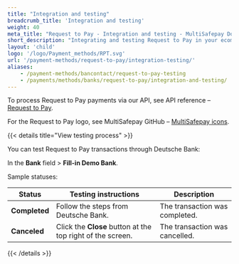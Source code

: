 ```yaml
---
title: "Integration and testing"
breadcrumb_title: 'Integration and testing'
weight: 40
meta_title: "Request to Pay - Integration and testing - MultiSafepay Docs"
short_description: "Integrating and testing Request to Pay in your ecommerce platform"
layout: 'child'
logo: '/logo/Payment_methods/RPT.svg'
url: '/payment-methods/request-to-pay/integration-testing/'
aliases:
    - /payment-methods/bancontact/request-to-pay-testing
    - /payments/methods/banks/request-to-pay/integration-and-testing/
---
```


To process Request to Pay payments via our API, see API reference – [Request to Pay](/api/#directbanktransfer).

For the Request to Pay logo, see MultiSafepay GitHub – [MultiSafepay icons](https://github.com/MultiSafepay/MultiSafepay-icons).

{{< details title="View testing process" >}}

You can test Request to Pay transactions through Deutsche Bank: 

In the **Bank** field > **Fill-in Demo Bank**. 

Sample statuses:

| Status    | Testing instructions | Description              |
| --------- | ----------------------- | ----------------------- |
| **Completed** | Follow the steps from Deutsche Bank. | The transaction was completed. |
| **Canceled** | Click the **Close** button at the top right of the screen. | The transaction was cancelled. |

{{< /details >}}